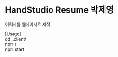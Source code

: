 # HandStudio Resume 박제영

이력서를 웹페이지로 제작

[Usage]      
cd .\client\      
npm i       
npm start    
